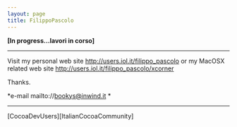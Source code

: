 ```yaml
---
layout: page
title: FilippoPascolo
---
```


**[In progress...lavori in corso]**

----
Visit my personal web site http://users.iol.it/filippo_pascolo
or my MacOSX related web site http://users.iol.it/filippo_pascolo/xcorner

Thanks.

*e-mail mailto://bookys@inwind.it *

----

[CocoaDevUsers][ItalianCocoaCommunity]

